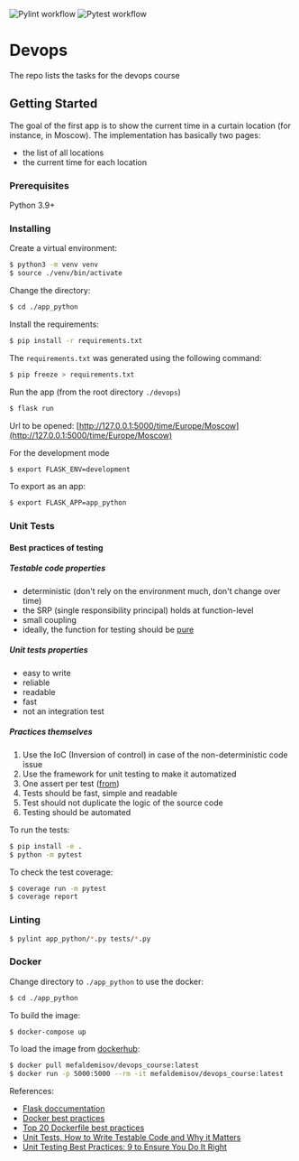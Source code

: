![Pylint workflow](https://github.com/MefAldemisov/devops/actions/workflows/pylint.yml/badge.svg)
![Pytest workflow](https://github.com/MefAldemisov/devops/actions/workflows/pytest.yml/badge.svg)

# Devops

The repo lists the tasks for the  devops course

## Getting Started

The goal of the first app is to show the current time in a curtain location (for instance, in Moscow).
The implementation has basically two pages:
- the list of all locations
- the current time for each location


### Prerequisites

Python 3.9+

### Installing

Create a virtual environment:
```bash
$ python3 -m venv venv
$ source ./venv/bin/activate
```
Change the directory:
```bash
$ cd ./app_python
```
Install the requirements:
```bash
$ pip install -r requirements.txt
```
The `requirements.txt` was generated using the following command:
```bash
$ pip freeze > requirements.txt
```
Run the app (from the root directory `./devops`)
```bash
$ flask run
```

Url to be opened:
[http://127.0.0.1:5000/time/Europe/Moscow](http://127.0.0.1:5000/time/Europe/Moscow)

For the development mode
```bash
$ export FLASK_ENV=development
```
To export as an app:
```bash
$ export FLASK_APP=app_python
```

### Unit Tests

#### Best practices of testing

##### Testable code properties

- deterministic (don't rely on the environment much, don't change over time) 
- the SRP (single responsibility principal) holds at function-level
- small coupling
- ideally, the function for testing should be [pure](https://en.wikipedia.org/wiki/Pure_function)

##### Unit tests properties

- easy to write
- reliable
- readable
- fast
- not an integration test

##### Practices themselves

1. Use the IoC (Inversion of control) in case of the non-deterministic code issue
2. Use the framework for unit testing to make it automatized
3. One assert per test ([from](https://stackify.com/unit-testing-basics-best-practices/))
4. Tests should be fast, simple and readable
5. Test should not duplicate the logic of the source code
6. Testing should be automated

To run the tests:
```bash
$ pip install -e .    
$ python -m pytest
```
To check the test coverage:
```bash
$ coverage run -m pytest
$ coverage report
```

### Linting

```bash
$ pylint app_python/*.py tests/*.py
```

### Docker

Change directory to `./app_python` to use the docker:
```bash
$ cd ./app_python
```
To build the image:
```bash
$ docker-compose up
```
To load the image from [dockerhub](https://hub.docker.com):
```bash
$ docker pull mefaldemisov/devops_course:latest
$ docker run -p 5000:5000 --rm -it mefaldemisov/devops_course:latest
```

References:
- [Flask doccumentation](https://flask.palletsprojects.com/en/2.0.x/)
- [Docker best practices](https://docs.docker.com/develop/develop-images/dockerfile_best-practices/) 
- [Top 20 Dockerfile best practices](https://sysdig.com/blog/dockerfile-best-practices/)
- [Unit Tests, How to Write Testable Code and Why it Matters](https://www.toptal.com/qa/how-to-write-testable-code-and-why-it-matters)
- [Unit Testing Best Practices: 9 to Ensure You Do It Right](https://www.testim.io/blog/unit-testing-best-practices/)